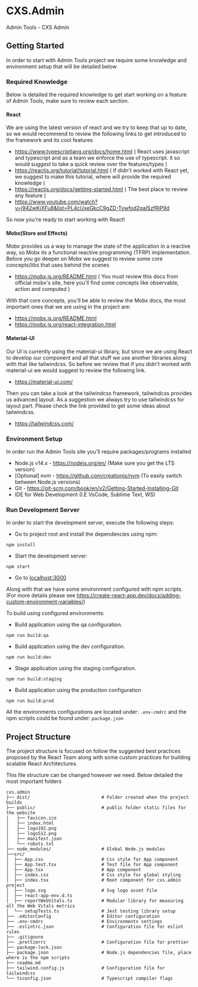 # CXS.Admin

Admin Tools - CXS Admin

## Getting Started

In order to start with Admin Tools project we require some knowledge and environment setup that will be detailed below

### Required Knowledge

Below is detailed the required knowledge to get start working on a feature of Admin Tools, make sure to review each section.

#### React

We are using the latest version of react and we try to keep that up to date, so we would recommend to review the following links to get introduced to the framework and its cool features

* <https://www.typescriptlang.org/docs/home.html> ( React uses javascript and typescript and as a team we enforce the use of typescript. it so would suggest to take a quick review over the features/types )
* <https://reactjs.org/tutorial/tutorial.html> ( If didn't worked with React yet, we suggest to make this tutorial, where will provide the required knowledge )
* <https://reactjs.org/docs/getting-started.html> ( The best place to review any feature )
* <https://www.youtube.com/watch?v=j942wKiXFu8&list=PL4cUxeGkcC9gZD-Tvwfod2gaISzfRiP9d>

So now you're ready to start working with React!

#### Mobx(Store and Effects)

Mobx provides us a way to manage the state of the application in a reactive way, so Mobx its a functional reactive programming (TFRP) implementation. Before you go deeper on Mobx we suggest to review some core concepts/libs that uses behind the scenes

* <https://mobx.js.org/README.html> ( You must review this docs from official mobx's site, here you'll find some concepts like observable, action and computed )

With that core concepts, you'll be able to review the Mobx docs, the most important ones that we are using in the project are:

* <https://mobx.js.org/README.html>
* <https://mobx.js.org/react-integration.html>

#### Material-UI

Our UI is currently using the material-ui library, but since we are using React to develop our component and all that stuff we use another libraries along with that like tailwindcss. So before we review that if you didn't worked with material-ui we would suggest to review the following link.

* <https://material-ui.com/>

Then you can take a look at the tailwindcss framework, tailwindcss provides us advanced layout. As a suggestion we always try to use tailwindcss for layout part. Please check the link provided to get some ideas about tailwindcss.

* <https://tailwindcss.com/>

### Environment Setup

In order run the Admin Tools site you'll require packages/programs installed

* Node.js v14.x - <https://nodejs.org/en/> (Make sure you get the LTS version)
* [Optional] nvm - <https://github.com/creationix/nvm> (To easily switch between Node.js versions)
* Git - <https://git-scm.com/book/en/v2/Getting-Started-Installing-Git>
* IDE for Web Development (I.E VsCode, Sublime Text, WS)

### Run Development Server

In order to start the development server, execute the following steps:

* Go to project root and install the dependencies using npm:

```
npm install
```

* Start the development server:

```
npm start
```

* Go to [localhost:3000](http://localhost:3000)

Along with that we have some environment configured with npm scripts. (For more details please see <https://create-react-app.dev/docs/adding-custom-environment-variables/>)

To build using configured environments:

* Build application using the qa configuration.

```
npm run build:qa
```

* Build application using the dev configuration.

```
npm run build:dev
```

* Stage application using the staging configuration.

```
npm run build:staging
```

* Build application using the production configuration

```
npm run build:prod
```

All the environments configurations are located under: ``.env-cmdrc`` and the npm scripts could be found under: ``package.json``

## Project Structure

The project structure is focused on follow the suggested best practices proposed by the React Team along with some custom practices for building scalable React Architectures.

This file structure can be changed however we need. Below detailed the most important folders

```
cxs.admin
├── dist/                           # Folder created when the project builds
├── public/                         # public folder static files for the website
│   ├── favicon.ico
│   ├── index.html
│   ├── logo192.png
│   ├── logo512.png
│   ├── manifest.json
│   └── robots.txt
├── node_modules/                   # Global Node.js modules
├──src/
│  ├── App.css                      # Css style for App component
│  ├── App.test.tsx                 # Test file for App component
│  ├── App.tsx                      # App component
│  ├── index.css                    # Css style for global styling
│  ├── index.tsx                    # Root component for cxs.admin project
│  ├── logo.svg                     # Svg logo asset file
│  ├── react-app-env.d.ts
│  ├── reportWebVitals.ts           # Modular library for measuring all the Web Vitals metrics
│  └── setupTests.ts                # Jest testing library setup
├── .editorConfig                   # Editor configuration
├── .env-cmdrc                      # Environments settings
├── .eslintrc.json                  # Configuration file for eslint rules
├── .gitignore
├── .prettierrc                     # Configuration file for prettier
├── package-lock.json
├── package.json                    # Node.js dependencies file, place where is the npm scripts
├── readme.md
├── tailwind.config.js              # Configuration file for tailwindcss
└── tsconfig.json                   # Typescript compiler flags

```
